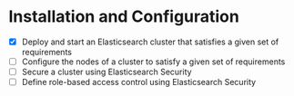 # Installation and Configuration

- [x] Deploy and start an Elasticsearch cluster that satisfies a given set of requirements
- [ ] Configure the nodes of a cluster to satisfy a given set of requirements
- [ ] Secure a cluster using Elasticsearch Security
- [ ] Define role-based access control using Elasticsearch Security